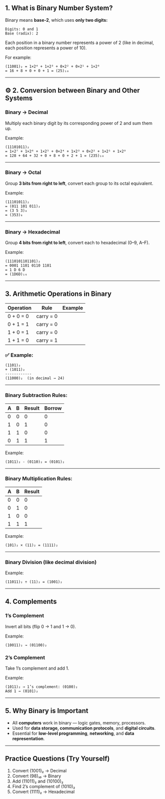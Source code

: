 
## **1. What is Binary Number System?**

Binary means **base-2**, which uses **only two digits:**

```
Digits: 0 and 1
Base (radix): 2
```

Each position in a binary number represents a power of 2 (like in decimal, each position represents a power of 10).

For example:

```
(11001)₂ = 1×2⁴ + 1×2³ + 0×2² + 0×2¹ + 1×2⁰  
= 16 + 8 + 0 + 0 + 1 = (25)₁₀
```

---

## ⚙️ **2. Conversion between Binary and Other Systems**

### Binary → Decimal

Multiply each binary digit by its corresponding power of 2 and sum them up.

Example:

```
(11101011)₂  
= 1×2⁷ + 1×2⁶ + 1×2⁵ + 0×2⁴ + 1×2³ + 0×2² + 1×2¹ + 1×2⁰  
= 128 + 64 + 32 + 0 + 8 + 0 + 2 + 1 = (235)₁₀
```

---

### Binary → Octal

Group **3 bits from right to left**, convert each group to its octal equivalent.

Example:

```
(11101011)₂  
= (011 101 011)₂  
= (3 5 3)₈  
= (353)₈
```

---

### Binary → Hexadecimal

Group **4 bits from right to left**, convert each to hexadecimal (0–9, A–F).

Example:

```
(1110101101101)₂  
= 0001 1101 0110 1101  
= 1 D 6 D  
= (1D6D)₁₆
```

---

## **3. Arithmetic Operations in Binary**

| Operation | Rule      | Example |
| --------- | --------- | ------- |
| 0 + 0 = 0 | carry = 0 |         |
| 0 + 1 = 1 | carry = 0 |         |
| 1 + 0 = 1 | carry = 0 |         |
| 1 + 1 = 0 | carry = 1 |         |

### ✅ Example:

```
(1101)₂  
+ (1011)₂  
------------
(11000)₂  (in decimal → 24)
```

---

### Binary Subtraction Rules:

| A | B | Result | Borrow |
| - | - | ------ | ------ |
| 0 | 0 | 0      | 0      |
| 1 | 0 | 1      | 0      |
| 1 | 1 | 0      | 0      |
| 0 | 1 | 1      | 1      |

Example:

```
(1011)₂ - (0110)₂ = (0101)₂
```

---

### Binary Multiplication Rules:

| A | B | Result |
| - | - | ------ |
| 0 | 0 | 0      |
| 0 | 1 | 0      |
| 1 | 0 | 0      |
| 1 | 1 | 1      |

Example:

```
(101)₂ × (11)₂ = (1111)₂
```

---

###  Binary Division (like decimal division)

Example:

```
(11011)₂ ÷ (11)₂ = (1001)₂
```

---

## **4. Complements**

### 1’s Complement

Invert all bits (flip 0 → 1 and 1 → 0).

Example:

```
(10011)₂ → (01100)₂
```

### 2’s Complement

Take 1’s complement and add 1.

Example:

```
(1011)₂ → 1’s complement: (0100)₂  
Add 1 → (0101)₂
```

---

## **5. Why Binary is Important**

* All **computers** work in binary — logic gates, memory, processors.
* Used for **data storage, communication protocols**, and **digital circuits**.
* Essential for **low-level programming**, **networking**, and **data representation**.

---

## Practice Questions (Try Yourself)

1. Convert (1001)₂ → Decimal
2. Convert (98)₁₀ → Binary
3. Add (11011)₂ and (10100)₂
4. Find 2’s complement of (1010)₂
5. Convert (1111)₂ → Hexadecimal

